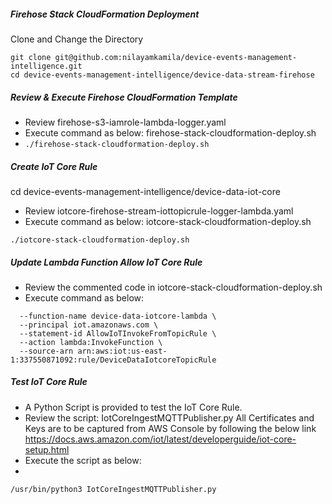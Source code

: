 ##### Firehose Stack CloudFormation Deployment
Clone and Change the Directory
```
git clone git@github.com:nilayamkamila/device-events-management-intelligence.git
cd device-events-management-intelligence/device-data-stream-firehose
```
##### Review & Execute Firehose CloudFormation Template
- Review firehose-s3-iamrole-lambda-logger.yaml
- Execute command as below: firehose-stack-cloudformation-deploy.sh
- ```./firehose-stack-cloudformation-deploy.sh```

##### Create IoT Core Rule
cd device-events-management-intelligence/device-data-iot-core
- Review iotcore-firehose-stream-iottopicrule-logger-lambda.yaml
- Execute command as below: iotcore-stack-cloudformation-deploy.sh
```aidl
./iotcore-stack-cloudformation-deploy.sh
```
##### Update Lambda Function Allow IoT Core Rule
- Review the commented code in iotcore-stack-cloudformation-deploy.sh
- Execute command as below:
```aws lambda add-permission \
  --function-name device-data-iotcore-lambda \
  --principal iot.amazonaws.com \
  --statement-id AllowIoTInvokeFromTopicRule \
  --action lambda:InvokeFunction \
  --source-arn arn:aws:iot:us-east-1:337550871092:rule/DeviceDataIotcoreTopicRule
```
##### Test IoT Core Rule
- A Python Script is provided to test the IoT Core Rule.
- Review the script: IotCoreIngestMQTTPublisher.py
  All Certificates and Keys are to be captured from AWS Console by following the below link
    https://docs.aws.amazon.com/iot/latest/developerguide/iot-core-setup.html
- Execute the script as below:
- 
```
/usr/bin/python3 IotCoreIngestMQTTPublisher.py
```